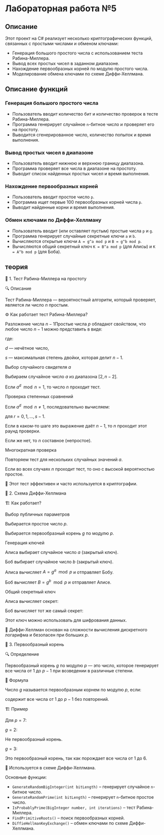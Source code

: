 # Лабораторная работа №5

## Описание

Этот проект на C# реализует несколько криптографических функций, связанных с простыми числами и обменом ключами:
- Генерация большого простого числа с использованием теста Рабина-Миллера.
- Вывод всех простых чисел в заданном диапазоне.
- Нахождение первообразных корней по модулю простого числа.
- Моделирование обмена ключами по схеме Диффи-Хеллмана.

## Описание функций

### Генерация большого простого числа

- Пользователь вводит количество бит и количество проверок в тесте Рабина-Миллера.
- Программа генерирует случайное `n`-битное число и проверяет его на простоту.
- Выводится сгенерированное число, количество попыток и время выполнения.

### Вывод простых чисел в диапазоне

- Пользователь вводит нижнюю и верхнюю границу диапазона.
- Программа проверяет все числа в диапазоне на простоту.
- Выводит список найденных простых чисел и время выполнения.

### Нахождение первообразных корней

- Пользователь вводит простое число `p`.
- Программа ищет первые 100 первообразных корней числа `p`.
- Выводит найденные корни и время выполнения.

### Обмен ключами по Диффи-Хеллману

- Пользователь вводит (или оставляет пустым) простые числа `p` и `g`.
- Программа генерирует случайные секретные ключи `a` и `b`.
- Вычисляются открытые ключи `A = g^a mod p` и `B = g^b mod p`.
- Вычисляются общий секретный ключ `K = B^a mod p` (для Алисы) и `K = A^b mod p` (для Боба).

## теория
🧪 1. Тест Рабина-Миллера на простоту

🔍 Описание

Тест Рабина-Миллера — вероятностный алгоритм, который проверяет, является ли число $n$ простым.

⚙ Как работает тест Рабина-Миллера?

Разложение числа $n - 1$Простые числа $p$ обладают свойством, что любое число $n - 1$ можно представить в виде:



где:

$d$ — нечётное число,

$s$ — максимальная степень двойки, которая делит $n-1$.

Выбор случайного свидетеля $a$

Выбираем случайное число $a$ из диапазона $[2, n-2]$.

Если $a^d \mod n = 1$, то число $n$ проходит тест.

Проверка степенных сравнений

Если $a^d \mod n \neq 1$, последовательно вычисляем:



для $r = 0, 1, ..., s-1$.

Если в каком-то шаге это выражение даёт $n - 1$, то $n$ проходит этот раунд проверки.

Если же нет, то $n$ составное (непростое).

Многократная проверка

Повторяем тест для нескольких случайных значений $a$.

Если во всех случаях $n$ проходит тест, то оно с высокой вероятностью простое.

📌 Этот тест эффективен и часто используется в криптографии.

🔑 2. Схема Диффи-Хеллмана

🏗 Как работает?

Выбор публичных параметров

Выбирается простое число $p$.

Выбирается первообразный корень $g$ по модулю $p$.

Генерация ключей

Алиса выбирает случайное число $a$ (закрытый ключ).

Боб выбирает случайное число $b$ (закрытый ключ).

Алиса вычисляет $A = g^a \mod p$ и отправляет Бобу.

Боб вычисляет $B = g^b \mod p$ и отправляет Алисе.

Общий секретный ключ

Алиса вычисляет секрет:



Боб вычисляет тот же самый секрет:



Этот ключ можно использовать для шифрования данных.

📌 Диффи-Хеллман основан на сложности вычисления дискретного логарифма и безопасен при больших $p$.

🔢 3. Первообразный корень

🔍 Определение

Первообразный корень $g$ по модулю $p$ — это число, которое генерирует все числа от 1 до $p-1$ при возведении в различные степени.

📌 Формула

Число $g$ называется первообразным корнем по модулю $p$, если:



содержит все числа от 1 до $p-1$ без повторений.

🏗 Пример

Для $p = 7$:

$g = 2$:



Не первообразный корень.

$g = 3$:





Это первообразный корень, так как порождает все числа от 1 до 6.

📌 Используется в схеме Диффи-Хеллмана.


Основные функции:

- `GenerateRandomBigInteger(int bitLength)` – генерирует случайное `n`-битное число.
- `GenerateRandomPrime(int bitLength)` – генерирует `n`-битное простое число.
- `IsProbablyPrime(BigInteger number, int iterations)` – тест Рабина-Миллера.
- `FindPrimitiveRoots()` – поиск первообразных корней.
- `DiffieHellmanKeyExchange()` – обмен ключами по схеме Диффи-Хеллмана.
